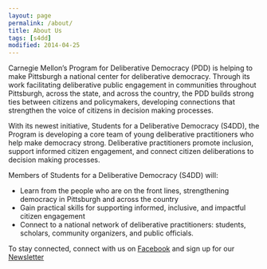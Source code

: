 ```yaml
---
layout: page
permalink: /about/
title: About Us
tags: [s4dd]
modified: 2014-04-25
---
```

Carnegie Mellon’s Program for Deliberative Democracy (PDD) is helping to make Pittsburgh a national center for deliberative democracy. Through its work facilitating deliberative public engagement in communities throughout Pittsburgh, across the state, and across the country, the PDD builds strong ties between citizens and policymakers, developing connections that strengthen the voice of citizens in decision making processes.

With its newest initiative, Students for a Deliberative Democracy (S4DD), the Program is developing a core team of young deliberative practitioners who help make democracy strong. Deliberative practitioners promote inclusion, support informed citizen engagement, and connect citizen deliberations to decision making processes.

Members of Students for a Deliberative Democracy (S4DD) will:

* Learn from the people who are on the front lines, strengthening democracy in Pittsburgh and across the country
* Gain practical skills for supporting informed, inclusive, and impactful citizen engagement
* Connect to a national network of deliberative practitioners: students, scholars, community organizers, and public officials.

To stay connected, connect with us on [Facebook](http://facebook.com/s4dd.org) and sign up for our [Newsletter](/sign-up)
